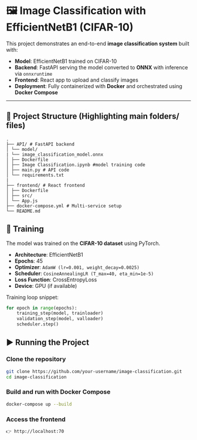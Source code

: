 # 🖼️ Image Classification with EfficientNetB1 (CIFAR-10)

This project demonstrates an end-to-end **image classification system** built with:

- **Model**: EfficientNetB1 trained on CIFAR-10
- **Backend**: FastAPI serving the model converted to **ONNX** with inference via `onnxruntime`
- **Frontend**: React app to upload and classify images
- **Deployment**: Fully containerized with **Docker** and orchestrated using **Docker Compose**

---

## 📂 Project Structure (Highlighting main folders/ files)
```plaintext
.
├── API/ # FastAPI backend
│ └── model/
| └── image_classification_model.onnx
│ ├── Dockerfile
│ ├── Image Classification.ipynb #model training code
│ ├── main.py # API code
│ └── requirements.txt
|
├── frontend/ # React frontend
│ ├── Dockerfile
│ ├── src/
│ └── App.js
├── docker-compose.yml # Multi-service setup
└── README.md
```


## 🚀 Training

The model was trained on the **CIFAR-10 dataset** using PyTorch.

- **Architecture**: EfficientNetB1
- **Epochs**: 45
- **Optimizer**: `AdamW (lr=0.001, weight_decay=0.0025)`
- **Scheduler**: `CosineAnnealingLR (T_max=40, eta_min=1e-5)`
- **Loss Function**: CrossEntropyLoss
- **Device**: GPU (if available)

Training loop snippet:

```python
for epoch in range(epochs):
    training_step(model, trainloader)
    validation_step(model, valloader)
    scheduler.step()
```

## ▶️ Running the Project

### Clone the repository

```bash
git clone https://github.com/your-username/image-classification.git
cd image-classification
```

### Build and run with Docker Compose

```bash
docker-compose up --build
```

### Access the frontend

```bash
👉 http://localhost:70
```
